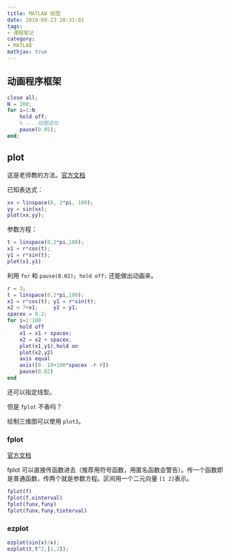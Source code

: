 ```yaml
---
title: MATLAB 绘图
date: 2019-09-23 20:33:01
tags:
- 课程笔记
category:
- MATLAB
mathjax: true
---
```


## 动画程序框架

```matlab
close all;
N = 100;
for i=1:N
    hold off;
    % ... 绘图语句
    pause(0.05);
end;
```

## plot

这是老师教的方法。[官方文档](https://ww2.mathworks.cn/help/matlab/ref/plot.htm)

已知表达式：

```MATLAB
xx = linspace(0, 2*pi, 100);
yy = sin(xx);
plot(xx,yy);
```

参数方程：

```matlab
t = linspace(0,2*pi,100);
x1 = r*cos(t);
y1 = r*sin(t);
plot(x1,y1)
```

利用 `for` 和 `pause(0.02); hold off;` 还能做出动画来。

```matlab
r = 3;
t = linspace(0,2*pi,100);
x1 = r*cos(t); y1 = r*sin(t);
x2 = 7+x1;     y2 = y1;
spacex = 0.2;
for i=1:100
    hold off
    x1 = x1 + spacex;
    x2 = x2 + spacex;
    plot(x1,y1),hold on
    plot(x2,y2)
    axis equal
    axis([0  10+100*spacex -r r])
    pause(0.02)
end
```

还可以指定线型。

但是 `fplot` 不香吗？

绘制三维图可以使用 `plot3`。

### fplot

[官方文档](https://ww2.mathworks.cn/help/matlab/ref/fplot.html)

fplot 可以直接传函数进去（推荐用符号函数，用匿名函数会警告）。传一个函数即是普通函数，传两个就是参数方程。区间用一个二元向量 `[1 2]`表示。

```matlab
fplot(f)
fplot(f,xinterval)
fplot(funx,funy)
fplot(funx,funy,tinterval)
```

### ezplot

```MATLAB
ezplot(sin(x)/x);
ezplot(t,t^2,[1,2]);
```


